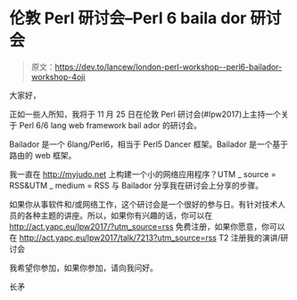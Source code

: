 # 伦敦 Perl 研讨会–Perl 6 baila dor 研讨会

> 原文：<https://dev.to/lancew/london-perl-workshop--perl6-bailador-workshop-4oji>

大家好，

正如一些人所知，我将于 11 月 25 日在伦敦 Perl 研讨会(#lpw2017)上主持一个关于 Perl 6/6 lang web framework bail ador 的研讨会。

Bailador 是一个 6lang/Perl6，相当于 Perl5 Dancer 框架。Bailador 是一个基于路由的 web 框架。

我一直在 http://myjudo.net 上构建一个小的网络应用程序？UTM _ source = RSS&UTM _ medium = RSS 与 Bailador 分享我在研讨会上分享的步骤。

如果你从事软件和/或网络工作，这个研讨会是一个很好的参与日。有针对技术人员的各种主题的讲座。所以，如果你有兴趣的话，你可以在 http://act.yapc.eu/lpw2017/?utm_source=rss 免费注册，如果你愿意，你可以在 http://act.yapc.eu/lpw2017/talk/7213?utm_source=rss T2 注册我的演讲/研讨会

我希望你参加，如果你参加，请向我问好。

长矛